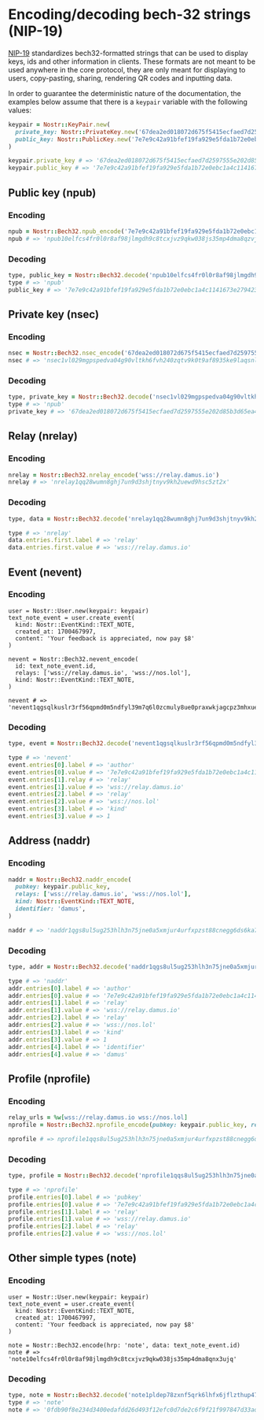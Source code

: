 # Encoding/decoding bech-32 strings (NIP-19)

[NIP-19](https://github.com/nostr-protocol/nips/blob/master/19.md) standardizes bech32-formatted strings that can be
used to display keys, ids and other information in clients. These formats are not meant to be used anywhere in the core
protocol, they are only meant for displaying to users, copy-pasting, sharing, rendering QR codes and inputting data.


In order to guarantee the deterministic nature of the documentation, the examples below assume that there is a `keypair`
variable with the following values:

```ruby
keypair = Nostr::KeyPair.new(
  private_key: Nostr::PrivateKey.new('67dea2ed018072d675f5415ecfaed7d2597555e202d85b3d65ea4e58d2d92ffa'),
  public_key: Nostr::PublicKey.new('7e7e9c42a91bfef19fa929e5fda1b72e0ebc1a4c1141673e2794234d86addf4e'),
)

keypair.private_key # => '67dea2ed018072d675f5415ecfaed7d2597555e202d85b3d65ea4e58d2d92ffa'
keypair.public_key # => '7e7e9c42a91bfef19fa929e5fda1b72e0ebc1a4c1141673e2794234d86addf4e'
```

## Public key (npub)

### Encoding

```ruby
npub = Nostr::Bech32.npub_encode('7e7e9c42a91bfef19fa929e5fda1b72e0ebc1a4c1141673e2794234d86addf4e')
npub # => 'npub10elfcs4fr0l0r8af98jlmgdh9c8tcxjvz9qkw038js35mp4dma8qzvjptg'
```

### Decoding

```ruby
type, public_key = Nostr::Bech32.decode('npub10elfcs4fr0l0r8af98jlmgdh9c8tcxjvz9qkw038js35mp4dma8qzvjptg')
type # => 'npub'
public_key # => '7e7e9c42a91bfef19fa929e5fda1b72e0ebc1a4c1141673e2794234d86addf4e'
```

## Private key (nsec)

### Encoding

```ruby
nsec = Nostr::Bech32.nsec_encode('67dea2ed018072d675f5415ecfaed7d2597555e202d85b3d65ea4e58d2d92ffa')
nsec # => 'nsec1vl029mgpspedva04g90vltkh6fvh240zqtv9k0t9af8935ke9laqsnlfe5'
```

### Decoding

```ruby
type, private_key = Nostr::Bech32.decode('nsec1vl029mgpspedva04g90vltkh6fvh240zqtv9k0t9af8935ke9laqsnlfe5')
type # => 'npub'
private_key # => '67dea2ed018072d675f5415ecfaed7d2597555e202d85b3d65ea4e58d2d92ffa'
```

## Relay (nrelay)

### Encoding

```ruby
nrelay = Nostr::Bech32.nrelay_encode('wss://relay.damus.io')
nrelay # => 'nrelay1qq28wumn8ghj7un9d3shjtnyv9kh2uewd9hsc5zt2x'
```

### Decoding

```ruby
type, data = Nostr::Bech32.decode('nrelay1qq28wumn8ghj7un9d3shjtnyv9kh2uewd9hsc5zt2x')

type # => 'nrelay'
data.entries.first.label # => 'relay'
data.entries.first.value # => 'wss://relay.damus.io'
```

## Event (nevent)

### Encoding

```ruby{8-12}
user = Nostr::User.new(keypair: keypair)
text_note_event = user.create_event(
  kind: Nostr::EventKind::TEXT_NOTE,
  created_at: 1700467997,
  content: 'Your feedback is appreciated, now pay $8'
)

nevent = Nostr::Bech32.nevent_encode(
  id: text_note_event.id,
  relays: ['wss://relay.damus.io', 'wss://nos.lol'],
  kind: Nostr::EventKind::TEXT_NOTE,
)

nevent # => 'nevent1qgsqlkuslr3rf56qpmd0m5ndfyl39m7q6l0zcmuly8ue0praxwkjagcpz3mhxue69uhhyetvv9ujuerpd46hxtnfduqs6amnwvaz7tmwdaejumr0dspsgqqqqqqs03k8v3'
```

### Decoding

```ruby
type, event = Nostr::Bech32.decode('nevent1qgsqlkuslr3rf56qpmd0m5ndfyl39m7q6l0zcmuly8ue0praxwkjagcpz3mhxue69uhhyetvv9ujuerpd46hxtnfduqs6amnwvaz7tmwdaejumr0dspsgqqqqqqs03k8v3')

type # => 'nevent'
event.entries[0].label # => 'author'
event.entries[0].value # => '7e7e9c42a91bfef19fa929e5fda1b72e0ebc1a4c1141673e2794234d86addf4e'
event.entries[1].relay # => 'relay'
event.entries[1].value # => 'wss://relay.damus.io'
event.entries[2].label # => 'relay'
event.entries[2].value # => 'wss://nos.lol'
event.entries[3].label # => 'kind'
event.entries[3].value # => 1
```

## Address (naddr)

### Encoding

```ruby
naddr = Nostr::Bech32.naddr_encode(
  pubkey: keypair.public_key,
  relays: ['wss://relay.damus.io', 'wss://nos.lol'],
  kind: Nostr::EventKind::TEXT_NOTE,
  identifier: 'damus',
)

naddr # => 'naddr1qgs8ul5ug253hlh3n75jne0a5xmjur4urfxpzst88cnegg6ds6ka7nspz3mhxue69uhhyetvv9ujuerpd46hxtnfduqs6amnwvaz7tmwdaejumr0dspsgqqqqqqsqptyv9kh2uc3qfs2p'
```

### Decoding

```ruby
type, addr = Nostr::Bech32.decode('naddr1qgs8ul5ug253hlh3n75jne0a5xmjur4urfxpzst88cnegg6ds6ka7nspz3mhxue69uhhyetvv9ujuerpd46hxtnfduqs6amnwvaz7tmwdaejumr0dspsgqqqqqqsqptyv9kh2uc3qfs2p')

type # => 'naddr'
addr.entries[0].label # => 'author'
addr.entries[0].value # => '7e7e9c42a91bfef19fa929e5fda1b72e0ebc1a4c1141673e2794234d86addf4e'
addr.entries[1].label # => 'relay'
addr.entries[1].value # => 'wss://relay.damus.io'
addr.entries[2].label # => 'relay'
addr.entries[2].value # => 'wss://nos.lol'
addr.entries[3].label # => 'kind'
addr.entries[3].value # => 1
addr.entries[4].label # => 'identifier'
addr.entries[4].value # => 'damus'
```

## Profile (nprofile)

### Encoding
```ruby
relay_urls = %w[wss://relay.damus.io wss://nos.lol]
nprofile = Nostr::Bech32.nprofile_encode(pubkey: keypair.public_key, relays: relay_urls)

nprofile # => nprofile1qqs8ul5ug253hlh3n75jne0a5xmjur4urfxpzst88cnegg6ds6ka7nspz3mhxue69uhhyetvv9ujuerpd46hxtnfduqs6amnwvaz7tmwdaejumr0dsxe58m5
```

### Decoding

```ruby
type, profile = Nostr::Bech32.decode('nprofile1qqs8ul5ug253hlh3n75jne0a5xmjur4urfxpzst88cnegg6ds6ka7nspz3mhxue69uhhyetvv9ujuerpd46hxtnfduqs6amnwvaz7tmwdaejumr0dsxe58m5')

type # => 'nprofile'
profile.entries[0].label # => 'pubkey'
profile.entries[0].value # => '7e7e9c42a91bfef19fa929e5fda1b72e0ebc1a4c1141673e2794234d86addf4e'
profile.entries[1].label # => 'relay'
profile.entries[1].value # => 'wss://relay.damus.io'
profile.entries[2].label # => 'relay'
profile.entries[2].value # => 'wss://nos.lol'
```

## Other simple types (note)

### Encoding

```ruby{8-9}
user = Nostr::User.new(keypair: keypair)
text_note_event = user.create_event(
  kind: Nostr::EventKind::TEXT_NOTE,
  created_at: 1700467997,
  content: 'Your feedback is appreciated, now pay $8'
)

note = Nostr::Bech32.encode(hrp: 'note', data: text_note_event.id)
note # => 'note10elfcs4fr0l0r8af98jlmgdh9c8tcxjvz9qkw038js35mp4dma8qnx3ujq'
```

### Decoding

```ruby
type, note = Nostr::Bech32.decode('note1pldep78zxnf5qrk6lhfx6jflzthup47793he7g0ej7z86vad963s42v0rr')
type # => 'note'
note # => '0fdb90f8e234d3400edafdd26d493f12efc0d7de2c6f9f21f997847d33ad2ea3'
```
